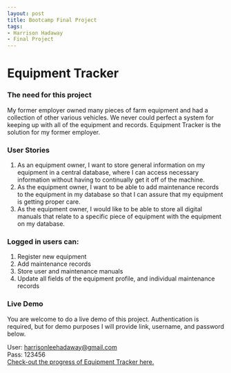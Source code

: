 ```yaml
---
layout: post
title: Bootcamp Final Project
tags:
- Harrison Hadaway
- Final Project
---
```


# Equipment Tracker

### The need for this project
My former employer owned many pieces of farm equipment and had a collection of other various vehicles. We never could perfect a system for keeping up with all of the equipment and records. Equipment Tracker is the solution for my former employer.

### User Stories
1. As an equipment owner, I want to store general information on my equipment in a central database, where I can access necessary information without having to continually get it off of the machine.
2. As the equipment owner, I want to be able to add maintenance records to the equipment in my database so that I can assure that my equipment is getting proper care. 
3. As the equipment owner, I would like to be able to store all digital manuals that relate to a specific piece of equipment with the equipment on my database.

### Logged in users can:
1. Register new equipment
2. Add maintenance records
3. Store user and maintenance manuals
4. Update all fields of the equipment profile, and individual maintenance records

### Live Demo 
You are welcome to do a live demo of this project. Authentication is required, but for demo purposes I will provide link, username, and password below.

User: harrisonleehadaway@gmail.com <br />
Pass: 123456 <br />
[Check-out the progress of Equipment Tracker here.](http://www.equipment-tracker.net "Equipment Tracker")




